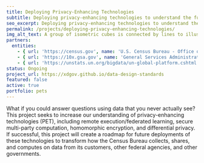 ```yaml
---
title: Deploying Privacy-Enhancing Technologies
subtitle: Deploying privacy-enhancing technologies to understand the future of data collection & dissemination.
seo_excerpt: Deploying privacy-enhancing technologies to understand the future of data collection & dissemination.
permalink: /projects/deploying-privacy-enhancing-technologies/
img_alt_text: A group of isometric cubes is connected by lines to illustrate the connection of nodes to one another.
partners:
  entities:
    - { url: 'https://census.gov', name: 'U.S. Census Bureau - Office of the Chief Information Officer' }
    - { url: 'https://10x.gsa.gov', name: 'General Services Administration - 10x' }
    - { url: 'https://unstats.un.org/bigdata/un-global-platform.cshtml', name: 'United Nations Privacy-Enhancing Technology Lab' }
status: Ongoing
project_url: https://xdgov.github.io/data-design-standards
featured: false
active: true
portfolio: pets
---
```


What if you could answer questions using data that you never actually see? This project seeks to increase our understanding of privacy-enhancing technologies (PET), including remote execution/federated learning, secure multi-party computation, homomorphic encryption, and differential privacy. If successful, this project will create a roadmap for future deployments of these technologies to transform how the Census Bureau collects, shares, and computes on data from its customers, other federal agencies, and other governments.
